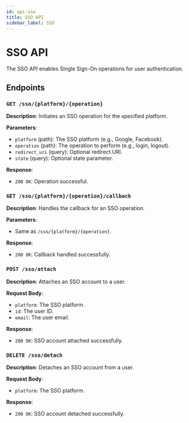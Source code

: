 ```yaml
---
id: api-sso
title: SSO API
sidebar_label: SSO
---
```


# SSO API

The SSO API enables Single Sign-On operations for user authentication.

## Endpoints

### `GET /sso/{platform}/{operation}`

**Description**: Initiates an SSO operation for the specified platform.

**Parameters**:
- `platform` (path): The SSO platform (e.g., Google, Facebook).
- `operation` (path): The operation to perform (e.g., login, logout).
- `redirect_uri` (query): Optional redirect URI.
- `state` (query): Optional state parameter.

**Response**:
- `200 OK`: Operation successful.

### `GET /sso/{platform}/{operation}/callback`

**Description**: Handles the callback for an SSO operation.

**Parameters**:
- Same as `/sso/{platform}/{operation}`.

**Response**:
- `200 OK`: Callback handled successfully.

### `POST /sso/attach`

**Description**: Attaches an SSO account to a user.

**Request Body**:
- `platform`: The SSO platform.
- `id`: The user ID.
- `email`: The user email.

**Response**:
- `200 OK`: SSO account attached successfully.

### `DELETE /sso/detach`

**Description**: Detaches an SSO account from a user.

**Request Body**:
- `platform`: The SSO platform.

**Response**:
- `200 OK`: SSO account detached successfully.
